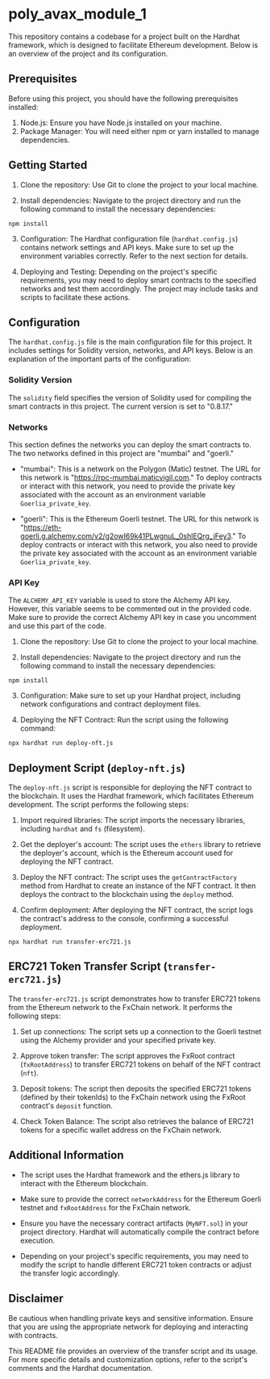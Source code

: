 # poly_avax_module_1



This repository contains a codebase for a project built on the Hardhat framework, which is designed to facilitate Ethereum development. Below is an overview of the project and its configuration.

## Prerequisites

Before using this project, you should have the following prerequisites installed:

1. Node.js: Ensure you have Node.js installed on your machine.
2. Package Manager: You will need either npm or yarn installed to manage dependencies.

## Getting Started

1. Clone the repository: Use Git to clone the project to your local machine.

2. Install dependencies: Navigate to the project directory and run the following command to install the necessary dependencies:

```
npm install
```

3. Configuration: The Hardhat configuration file (`hardhat.config.js`) contains network settings and API keys. Make sure to set up the environment variables correctly. Refer to the next section for details.

4. Deploying and Testing: Depending on the project's specific requirements, you may need to deploy smart contracts to the specified networks and test them accordingly. The project may include tasks and scripts to facilitate these actions.

## Configuration

The `hardhat.config.js` file is the main configuration file for this project. It includes settings for Solidity version, networks, and API keys. Below is an explanation of the important parts of the configuration:

### Solidity Version

The `solidity` field specifies the version of Solidity used for compiling the smart contracts in this project. The current version is set to "0.8.17."

### Networks

This section defines the networks you can deploy the smart contracts to. The two networks defined in this project are "mumbai" and "goerli."

- "mumbai": This is a network on the Polygon (Matic) testnet. The URL for this network is "https://rpc-mumbai.maticvigil.com." To deploy contracts or interact with this network, you need to provide the private key associated with the account as an environment variable `Goerlia_private_key`.

- "goerli": This is the Ethereum Goerli testnet. The URL for this network is "https://eth-goerli.g.alchemy.com/v2/g2owI69k41PLwgnuL_0shlEQrg_jFey3." To deploy contracts or interact with this network, you also need to provide the private key associated with the account as an environment variable `Goerlia_private_key`.

### API Key

The `ALCHEMY_API_KEY` variable is used to store the Alchemy API key. However, this variable seems to be commented out in the provided code. Make sure to provide the correct Alchemy API key in case you uncomment and use this part of the code.


1. Clone the repository: Use Git to clone the project to your local machine.

2. Install dependencies: Navigate to the project directory and run the following command to install the necessary dependencies:

```
npm install
```

3. Configuration: Make sure to set up your Hardhat project, including network configurations and contract deployment files.

4. Deploying the NFT Contract: Run the script using the following command:

```
npx hardhat run deploy-nft.js
```

## Deployment Script (`deploy-nft.js`)

The `deploy-nft.js` script is responsible for deploying the NFT contract to the blockchain. It uses the Hardhat framework, which facilitates Ethereum development. The script performs the following steps:

1. Import required libraries: The script imports the necessary libraries, including `hardhat` and `fs` (filesystem).

2. Get the deployer's account: The script uses the `ethers` library to retrieve the deployer's account, which is the Ethereum account used for deploying the NFT contract.

3. Deploy the NFT contract: The script uses the `getContractFactory` method from Hardhat to create an instance of the NFT contract. It then deploys the contract to the blockchain using the `deploy` method.

4. Confirm deployment: After deploying the NFT contract, the script logs the contract's address to the console, confirming a successful deployment.

```
npx hardhat run transfer-erc721.js
```

## ERC721 Token Transfer Script (`transfer-erc721.js`)

The `transfer-erc721.js` script demonstrates how to transfer ERC721 tokens from the Ethereum network to the FxChain network. It performs the following steps:

1. Set up connections: The script sets up a connection to the Goerli testnet using the Alchemy provider and your specified private key.

2. Approve token transfer: The script approves the FxRoot contract (`fxRootAddress`) to transfer ERC721 tokens on behalf of the NFT contract (`nft`).

3. Deposit tokens: The script then deposits the specified ERC721 tokens (defined by their tokenIds) to the FxChain network using the FxRoot contract's `deposit` function.

4. Check Token Balance: The script also retrieves the balance of ERC721 tokens for a specific wallet address on the FxChain network.

## Additional Information

- The script uses the Hardhat framework and the ethers.js library to interact with the Ethereum blockchain.

- Make sure to provide the correct `networkAddress` for the Ethereum Goerli testnet and `fxRootAddress` for the FxChain network.

- Ensure you have the necessary contract artifacts (`MyNFT.sol`) in your project directory. Hardhat will automatically compile the contract before execution.

- Depending on your project's specific requirements, you may need to modify the script to handle different ERC721 token contracts or adjust the transfer logic accordingly.

## Disclaimer

Be cautious when handling private keys and sensitive information. Ensure that you are using the appropriate network for deploying and interacting with contracts.

This README file provides an overview of the transfer script and its usage. For more specific details and customization options, refer to the script's comments and the Hardhat documentation.
